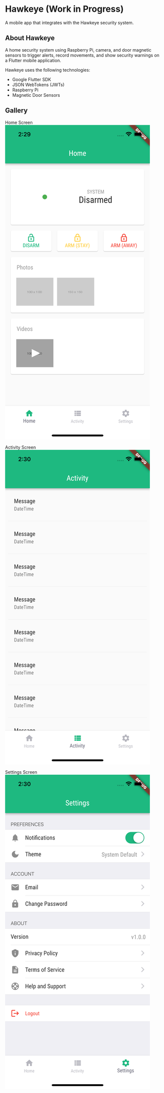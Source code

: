 # Hawkeye (Work in Progress)

A mobile app that integrates with the Hawkeye security system.

## About Hawkeye

A home security system using Raspberry Pi, camera, and door magnetic sensors to trigger alerts, record movements, and show security warnings on a Flutter mobile application.

Hawkeye uses the following technologies:
- Google Flutter SDK
- JSON WebTokens (JWTs)
- Raspberry Pi
- Magnetic Door Sensors

## Gallery
Home Screen
![Home Screen](https://github.com/jdalvarez23/hawkeye-app/blob/master/images/home.png?raw=true)

Activity Screen
![Activity Screen](https://github.com/jdalvarez23/hawkeye-app/blob/master/images/activity.png?raw=true)

Settings Screen
![Settings Screen](https://github.com/jdalvarez23/hawkeye-app/blob/master/images/settings.png?raw=true)